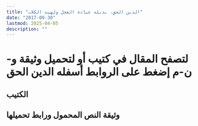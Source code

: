 ```yaml
---
title: "الدين الحق، بديله عبادة العجل ولهيث الكلاب"
date: "2017-09-30"
lastmod: 2025-04-05
description: ""
---
```

# **لتصفح المقال في كتيب أو لتحميل وثيقة و-ن-م إضغط على الروابط أسفله** **الدين الحق**

## الكتيب

## وثيقة النص المحمول ورابط تحميلها

###
